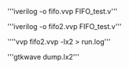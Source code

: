 '''iverilog -o fifo.vvp FIFO_test.v'''

'''iverilog -o fifo2.vvp FIFO_test.v'''

''''vvp fifo2.vvp -lx2 > run.log'''

'''gtkwave dump.lx2'''
